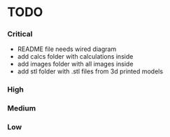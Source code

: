 # TODO
### Critical
* README file needs wired diagram
* add calcs folder with calculations inside
* add images folder with all images inside
* add stl folder with .stl files from 3d printed models

### High


### Medium


### Low
